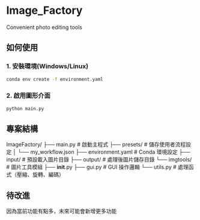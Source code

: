 # Image_Factory
Convenient photo editing tools

## 如何使用
### 1. 安裝環境(Windows/Linux)
```bash
conda env create -f environment.yaml
```
### 2. 啟用圖形介面
```bash
python main.py
```

## 專案結構
ImageFactory/
├── main.py                  # 啟動主程式
├── presets/                 # 儲存使用者流程設定
│   └── my_workflow.json
├── environment.yaml         # Conda 環境設定
├── input/                   # 預設載入圖片目錄
├── output/                  # 處理後圖片儲存目錄
└── imgtools/                # 圖片工具模組
    ├── __init__.py
    ├── gui.py               # GUI 操作邏輯
    └── utils.py             # 處理函式（壓縮、旋轉、編碼）

## 待改進
因為當前功能有點多，未來可能會新增更多功能
